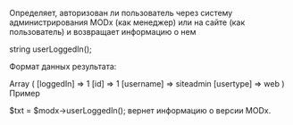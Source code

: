 Определяет, авторизован ли пользователь через систему администрирования MODx (как менеджер) или на сайте (как пользователь) и возвращает информацию о нем

string userLoggedIn();

Формат данных результата:

Array ( [loggedIn] => 1 [id] => 1 [username] => siteadmin [usertype] => web )
Пример

$txt = $modx->userLoggedIn();
вернет информацию о версии MODx.